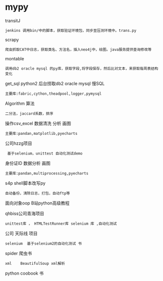 # mypy   
transitJ

    jenkins 调用bin/中的脚本，获取验证环境包，同步至压测环境中。trans.py

scrapy

    爬虫抓取CAT中日志，获取类名、方法名，插入neo4j中，绘图。java服务提供查询修改等
    
montable

    调用db2 oracle mysql 的py库，获取字段,将字段保存，然后比对文本，来获取每周表结构变化

get_sql python2 后台捞取db2 oracle mysql 慢SQL   

    主要库:fabric,cython,theadpool,logger,pymysql

Algorithm 算法   

    二分法，jaccard系数，排序
   
操作csv_excel 数据清洗 分析 画图   

    主要库:pandan,matplotlib,pyecharts

公司hzzg项目   

     基于selenium，unittest 自动化测试demo

身份证ID    数据分析 画图   

    主要库:pandan,multiprocessing,pyecharts

s4p  shell脚本改写py   

    自动备份，清除日志，打包，自动ftp等

面向对象oop B站python高级教程

qhbiss公司青海项目   

    unittest库 ， HTMLTestRunner库 selenium 库 ,自动化测试

公司 天际线 项目

    selenium  基于selenium2的自动化测试 书

spider  爬虫书

    xml    BeautifulSoup xml解析

python coobook 书


